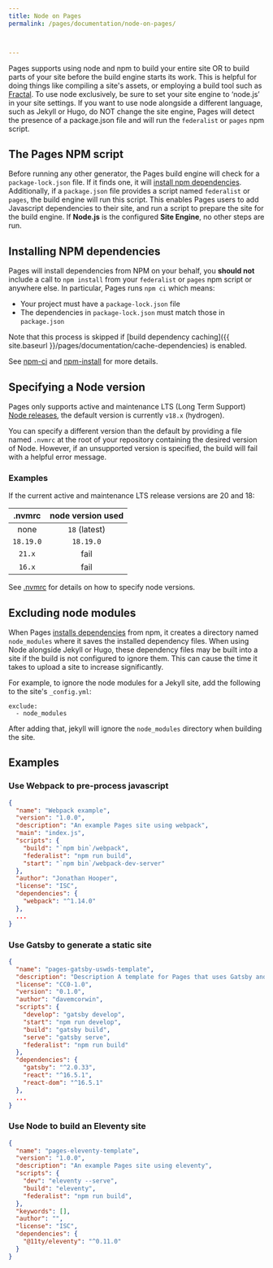 ```yaml
---
title: Node on Pages
permalink: /pages/documentation/node-on-pages/



---
```


Pages supports using node and npm to build your entire site OR to build parts of your site before the build engine starts its work. This is helpful for doing things like compiling a site's assets, or employing a build tool such as [Fractal](https://github.com/frctl/fractal). To use node exclusively, be sure to set your site engine to ‘node.js’ in your site settings. If you want to use node alongside a different language, such as Jekyll or Hugo, do NOT change the site engine, Pages will detect the presence of a package.json file and will run the `federalist` or `pages` npm script.

## The Pages NPM script

Before running any other generator, the Pages build engine will check for a `package-lock.json` file. If it finds one, it will [install npm dependencies](#installing-npm-dependencies). Additionally, if a `package.json` file provides a script named `federalist` or `pages`, the build engine will run this script. This enables Pages users to add Javascript dependencies to their site, and run a script to prepare the site for the build engine. If **Node.js** is the configured **Site Engine**, no other steps are run.

## Installing NPM dependencies

Pages will install dependencies from NPM on your behalf, you **should not** include a call to `npm install` from your `federalist` or `pages` npm script or anywhere else. In particular, Pages runs `npm ci` which means:
- Your project must have a `package-lock.json` file
- The dependencies in `package-lock.json` must match those in `package.json`

Note that this process is skipped if [build dependency caching]({{ site.baseurl }}/pages/documentation/cache-dependencies) is enabled.

See [npm-ci](https://docs.npmjs.com/cli/ci) and [npm-install](https://docs.npmjs.com/cli/install) for more details.

## Specifying a Node version

Pages only supports active and maintenance LTS (Long Term Support) [Node releases](https://github.com/nodejs/release#release-schedule), the default version is currently `v18.x` (hydrogen).

You can specify a different version than the default by providing a file named `.nvmrc` at the root of your repository containing the desired version of Node. However, if an unsupported version is specified, the build will fail with a helpful error message.

### Examples
If the current active and maintenance LTS release versions are 20 and 18:

| .nvmrc | node version used |
|:------:|:-----------------:|
| none | `18` (latest) |
| `18.19.0` | `18.19.0` |
| `21.x` | fail |
| `16.x` | fail |

See [.nvmrc](https://github.com/nvm-sh/nvm#nvmrc) for details on how to specify node versions.

## Excluding node modules

When Pages [installs dependencies](#installing-npm-dependencies) from npm, it creates a directory named `node_modules` where it saves the installed dependency files. When using Node alongside Jekyll or Hugo, these dependency files may be built into a site if the build is not configured to ignore them. This can cause the time it takes to upload a site to increase significantly.

For example, to ignore the node modules for a Jekyll site, add the following to the site's `_config.yml`:

```jekyll
exclude:
  - node_modules
```

After adding that, jekyll will ignore the `node_modules` directory when building the site.

## Examples
### Use Webpack to pre-process javascript

```json
{
  "name": "Webpack example",
  "version": "1.0.0",
  "description": "An example Pages site using webpack",
  "main": "index.js",
  "scripts": {
    "build": "`npm bin`/webpack",
    "federalist": "npm run build",
    "start": "`npm bin`/webpack-dev-server"
  },
  "author": "Jonathan Hooper",
  "license": "ISC",
  "dependencies": {
    "webpack": "^1.14.0"
  },
  ...
}
```

### Use Gatsby to generate a static site

```json
{
  "name": "pages-gatsby-uswds-template",
  "description": "Description A template for Pages that uses Gatsby and USWDS 2.0",
  "license": "CC0-1.0",
  "version": "0.1.0",
  "author": "davemcorwin",
  "scripts": {
    "develop": "gatsby develop",
    "start": "npm run develop",
    "build": "gatsby build",
    "serve": "gatsby serve",
    "federalist": "npm run build"
  },
  "dependencies": {
    "gatsby": "^2.0.33",
    "react": "^16.5.1",
    "react-dom": "^16.5.1"
  },
  ...
}
```

### Use Node to build an Eleventy site
```json
{
  "name": "pages-eleventy-template",
  "version": "1.0.0",
  "description": "An example Pages site using eleventy",
  "scripts": {
    "dev": "eleventy --serve",
    "build": "eleventy",
    "federalist": "npm run build",
  },
  "keywords": [],
  "author": "",
  "license": "ISC",
  "dependencies": {
    "@11ty/eleventy": "^0.11.0"
  }
}
```

